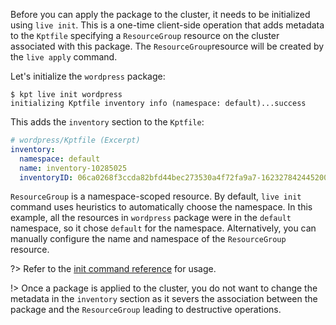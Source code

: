 Before you can apply the package to the cluster, it needs to be initialized
using `live init`. This is a one-time client-side operation that adds metadata
to the `Kptfile` specifying a `ResourceGroup` resource on the cluster associated
with this package. The `ResourceGroup`resource will be created by the
`live apply` command.

Let's initialize the `wordpress` package:

```shell
$ kpt live init wordpress
initializing Kptfile inventory info (namespace: default)...success
```

This adds the `inventory` section to the `Kptfile`:

```yaml
# wordpress/Kptfile (Excerpt)
inventory:
  namespace: default
  name: inventory-10285025
  inventoryID: 06ca0268f3ccda82bfd44bec273530a4f72fa9a7-1623278424452000000
```

`ResourceGroup` is a namespace-scoped resource. By default, `live init` command
uses heuristics to automatically choose the namespace. In this example, all the
resources in `wordpress` package were in the `default` namespace, so it chose
`default` for the namespace. Alternatively, you can manually configure the name
and namespace of the `ResourceGroup` resource.

?> Refer to the [init command reference][init-doc] for usage.

!> Once a package is applied to the cluster, you do not want to change the
metadata in the `inventory` section as it severs the association between the
package and the `ResourceGroup` leading to destructive operations.

[init-doc]: /reference/cli/live/init/
